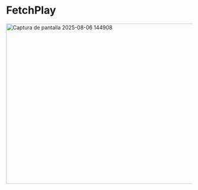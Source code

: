 # FetchPlay

<img width="777" height="433" alt="Captura de pantalla 2025-08-06 144908" src="https://github.com/user-attachments/assets/0f75006e-0696-4cb2-92b1-96882bf48140" />
